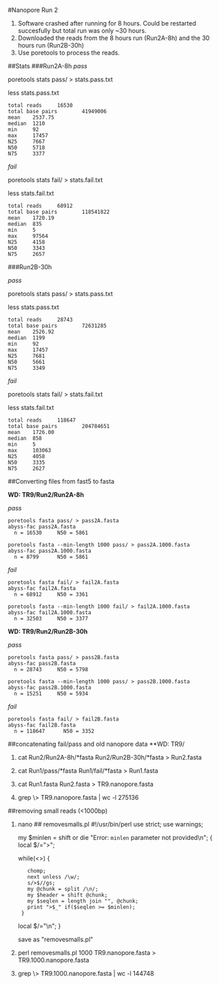 #Nanopore Run 2
  
  1. Software crashed after running for 8 hours. Could be restarted succesfully but total run was only ~30 hours.
  2. Downloaded the reads from the 8 hours run (Run2A-8h) and the 30 hours run (Run2B-30h)
  3. Use poretools to process the reads.
  
##Stats
###Run2A-8h
*pass*

  poretools stats pass/ > stats.pass.txt
  
  less stats.pass.txt
    
    total reads     16530
    total base pairs        41949006
    mean    2537.75
    median  1210
    min     92
    max     17457
    N25     7667
    N50     5718
    N75     3377
    
*fail*

  poretools stats fail/ > stats.fail.txt
  
  less stats.fail.txt
  
    total reads     68912
    total base pairs        118541822
    mean    1720.19
    median  835
    min     5
    max     97564
    N25     4158
    N50     3343
    N75     2657

###Run2B-30h

*pass*

  poretools stats pass/ > stats.pass.txt
  
  less stats.pass.txt
  
    total reads     28743
    total base pairs        72631285
    mean    2526.92
    median  1199
    min     92
    max     17457
    N25     7681
    N50     5661
    N75     3349

*fail*

  poretools stats fail/ > stats.fail.txt
  
  less stats.fail.txt
    
    total reads     118647
    total base pairs        204784651
    mean    1726.00
    median  858
    min     5
    max     103063
    N25     4058
    N50     3335
    N75     2627

##Converting files from fast5 to fasta 

**WD: TR9/Run2/Run2A-8h**

*pass*

    poretools fasta pass/ > pass2A.fasta
    abyss-fac pass2A.fasta
      n = 16530     N50 = 5861

    poretools fasta --min-length 1000 pass/ > pass2A.1000.fasta
    abyss-fac pass2A.1000.fasta
      n = 8799      N50 = 5861

*fail*
    
    poretools fasta fail/ > fail2A.fasta
    abyss-fac fail2A.fasta
      n = 68912     N50 = 3361
    
    poretools fasta --min-length 1000 fail/ > fail2A.1000.fasta
    abyss-fac fail2A.1000.fasta
      n = 32503     N50 = 3377

**WD: TR9/Run2/Run2B-30h**

*pass*
    
    poretools fasta pass/ > pass2B.fasta
    abyss-fac pass2B.fasta
      n = 28743     N50 = 5798
      
    poretools fasta --min-length 1000 pass/ > pass2B.1000.fasta
    abyss-fac pass2B.1000.fasta
      n = 15251     N50 = 5934

*fail*

    poretools fasta fail/ > fail2B.fasta
    abyss-fac fail2B.fasta
      n = 118647      N50 = 3352
      

##concatenating fail/pass and old nanopore data
**WD: TR9/

1. cat Run2/Run2A-8h/\*fasta Run2/Run2B-30h/\*fasta > Run2.fasta
2. cat Run1/pass/\*fasta Run1/fail/\*fasta > Run1.fasta
3. cat Run1.fasta Run2.fasta > TR9.nanopore.fasta

4. grep \\> TR9.nanopore.fasta | wc -l
    275136

##removing small reads (\<1000bp)

1. nano
    \## removesmalls.pl
    \#!/usr/bin/perl
    use strict;
    use warnings;
    
    my $minlen = shift or die "Error: `minlen` parameter not provided\n";
      {
      local $/=">";
      
      while(<>) {
          
          chomp;
          next unless /\w/;
          s/>$//gs;
          my @chunk = split /\n/;
          my $header = shift @chunk;
          my $seqlen = length join "", @chunk;
          print ">$_" if($seqlen >= $minlen);
        }
      local $/="\n";
    }

    save as "removesmalls.pl"
    
2.  perl removesmalls.pl 1000 TR9.nanopore.fasta > TR9.1000.nanopore.fasta
3.  grep \\> TR9.1000.nanopore.fasta | wc -l
      144748
